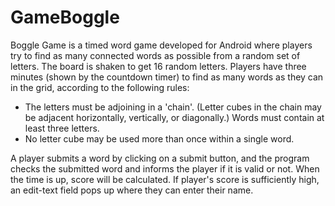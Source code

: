 # GameBoggle

Boggle Game is a timed word game developed for Android where players try to find as many connected words as possible from a random set of letters. The board is shaken to get 16 random letters. Players have three minutes (shown by the countdown timer) to find as many words as they can in the grid, according to the following rules:

* The letters must be adjoining in a 'chain'. (Letter cubes in the chain may be adjacent horizontally, vertically, or diagonally.)
Words must contain at least three letters.
* No letter cube may be used more than once within a single word.

A player submits a word by clicking on a submit button, and the program checks the submitted word and informs the player if it is valid or not. When the time is up, score will be calculated. If player's score is sufficiently high, an edit-text field pops up where they can enter their name.
